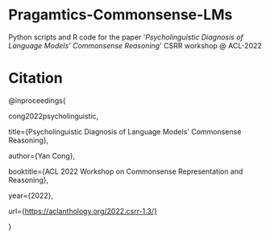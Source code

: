 # Pragamtics-Commonsense-LMs

Python scripts and R code for the paper '_Psycholinguistic Diagnosis of Language Models’ Commonsense Reasoning_' CSRR workshop @ ACL-2022

# Citation

@inproceedings{

cong2022psycholinguistic,

title={Psycholinguistic Diagnosis of Language Models' Commonsense Reasoning},

author={Yan Cong},

booktitle={ACL 2022 Workshop on Commonsense Representation and Reasoning},

year={2022},

url={https://aclanthology.org/2022.csrr-1.3/}

}
